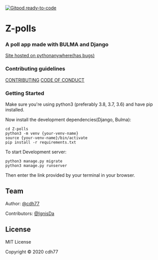 [![Gitpod ready-to-code](https://img.shields.io/badge/Gitpod-ready--to--code-blue?logo=gitpod)](https://gitpod.io/#https://github.com/cdh77/poll-app)

# Z-polls
### A poll app made with BULMA and Django

[Site hosted on pythonanywhere(has bugs)](https://cdh77.pythonanywhere.com/polls)

### Contributing guidelines

[CONTRIBUTING](https://github.com/cdh77/Z-polls/blob/master/CONTRIBUTING.md)
[CODE OF CONDUCT](https://github.com/cdh77/Z-polls/blob/master/CODE_OF_CONDUCT.md)

### Getting Started

Make sure you're using python3 (preferably 3.8, 3.7, 3.6) and have pip installed.

Now install the development dependencies(Django, Bulma):

```
cd Z-polls
python3 -m venv {your-venv-name}
source {your-venv-name}/bin/activate
pip install -r requirements.txt
```

To start Development server:

```
python3 manage.py migrate
python3 manage.py runserver
```

Then enter the link provided by your terminal in your browser.


## Team

Author: [@cdh77](https://github.com/polls)

Contributors: [@IgnisDa](https://github.com/polls)

## License
MIT License

Copyright © 2020 cdh77
